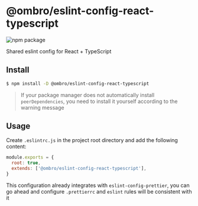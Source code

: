 # @ombro/eslint-config-react-typescript

![npm package](https://badgen.net/npm/v/@ombro/eslint-config-react-typescript)

Shared eslint config for React + TypeScript

## Install

```sh
$ npm install -D @ombro/eslint-config-react-typescript
```

> If your package manager does not automatically install `peerDependencies`, you need to install it yourself according to the warning message

## Usage

Create `.eslintrc.js` in the project root directory and add the following content:

```js
module.exports = {
  root: true,
  extends: ['@ombro/eslint-config-react-typescript'],
}
```

This configuration already integrates with `eslint-config-prettier`, you can go ahead and configure `.prettierrc` and `eslint` rules will be consistent with it
